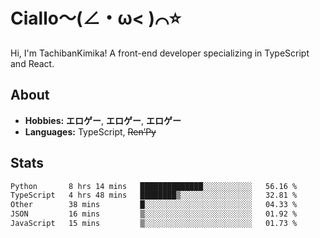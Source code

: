 # Ciallo～(∠・ω< )⌒⭐️

Hi, I'm TachibanKimika! A front-end developer specializing in TypeScript and React.

## About
- **Hobbies:** **エロゲー**, **エロゲー**, **エロゲー**
- **Languages:** TypeScript, ~~Ren’Py~~

## Stats
<!--START_SECTION:waka-->

```txt
Python       8 hrs 14 mins   ██████████████░░░░░░░░░░░   56.16 %
TypeScript   4 hrs 48 mins   ████████▒░░░░░░░░░░░░░░░░   32.81 %
Other        38 mins         █░░░░░░░░░░░░░░░░░░░░░░░░   04.33 %
JSON         16 mins         ▒░░░░░░░░░░░░░░░░░░░░░░░░   01.92 %
JavaScript   15 mins         ▒░░░░░░░░░░░░░░░░░░░░░░░░   01.73 %
```

<!--END_SECTION:waka-->

<!-- ![Metrics](https://metrics.lecoq.io/TachibanaKimika?template=classic&base.activity=0&base.community=0&base.repositories=0&languages=1&isocalendar=1&isocalendar.duration=half-year&languages.limit=8&languages.sections=most-used&languages.colors=github&languages.threshold=0%25&languages.indepth=false&languages.recent.load=300&languages.recent.days=14&config.timezone=Asia%2FShanghai)
 -->
